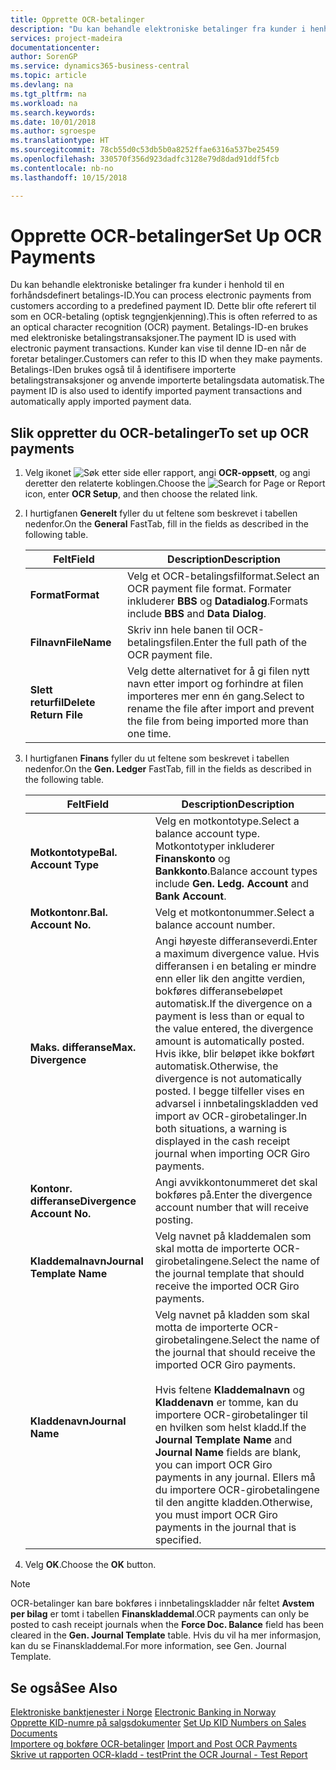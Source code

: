 ```yaml
---
title: Opprette OCR-betalinger
description: "Du kan behandle elektroniske betalinger fra kunder i henhold til en forhåndsdefinert betalings-ID. Dette blir ofte referert til som en OCR-betaling (optisk tegngjenkjenning)."
services: project-madeira
documentationcenter: 
author: SorenGP
ms.service: dynamics365-business-central
ms.topic: article
ms.devlang: na
ms.tgt_pltfrm: na
ms.workload: na
ms.search.keywords: 
ms.date: 10/01/2018
ms.author: sgroespe
ms.translationtype: HT
ms.sourcegitcommit: 78cb55d0c53db5b0a8252ffae6316a537be25459
ms.openlocfilehash: 330570f356d923dadfc3128e79d8dad91ddf5fcb
ms.contentlocale: nb-no
ms.lasthandoff: 10/15/2018

---
```

# <a name="set-up-ocr-payments"></a><span data-ttu-id="a61a6-104">Opprette OCR-betalinger</span><span class="sxs-lookup"><span data-stu-id="a61a6-104">Set Up OCR Payments</span></span>
<span data-ttu-id="a61a6-105">Du kan behandle elektroniske betalinger fra kunder i henhold til en forhåndsdefinert betalings-ID.</span><span class="sxs-lookup"><span data-stu-id="a61a6-105">You can process electronic payments from customers according to a predefined payment ID.</span></span> <span data-ttu-id="a61a6-106">Dette blir ofte referert til som en OCR-betaling (optisk tegngjenkjenning).</span><span class="sxs-lookup"><span data-stu-id="a61a6-106">This is often referred to as an optical character recognition (OCR) payment.</span></span> <span data-ttu-id="a61a6-107">Betalings-ID-en brukes med elektroniske betalingstransaksjoner.</span><span class="sxs-lookup"><span data-stu-id="a61a6-107">The payment ID is used with electronic payment transactions.</span></span> <span data-ttu-id="a61a6-108">Kunder kan vise til denne ID-en når de foretar betalinger.</span><span class="sxs-lookup"><span data-stu-id="a61a6-108">Customers can refer to this ID when they make payments.</span></span> <span data-ttu-id="a61a6-109">Betalings-IDen brukes også til å identifisere importerte betalingstransaksjoner og anvende importerte betalingsdata automatisk.</span><span class="sxs-lookup"><span data-stu-id="a61a6-109">The payment ID is also used to identify imported payment transactions and automatically apply imported payment data.</span></span>  

## <a name="to-set-up-ocr-payments"></a><span data-ttu-id="a61a6-110">Slik oppretter du OCR-betalinger</span><span class="sxs-lookup"><span data-stu-id="a61a6-110">To set up OCR payments</span></span>  

1.  <span data-ttu-id="a61a6-111">Velg ikonet ![Søk etter side eller rapport](../../media/ui-search/search_small.png "Søk etter side eller rapport"), angi **OCR-oppsett**, og angi deretter den relaterte koblingen.</span><span class="sxs-lookup"><span data-stu-id="a61a6-111">Choose the ![Search for Page or Report](../../media/ui-search/search_small.png "Search for Page or Report icon") icon, enter **OCR Setup**, and then choose the related link.</span></span>  
2.  <span data-ttu-id="a61a6-112">I hurtigfanen **Generelt** fyller du ut feltene som beskrevet i tabellen nedenfor.</span><span class="sxs-lookup"><span data-stu-id="a61a6-112">On the **General** FastTab, fill in the fields as described in the following table.</span></span>  

    |<span data-ttu-id="a61a6-113">Felt</span><span class="sxs-lookup"><span data-stu-id="a61a6-113">Field</span></span>|<span data-ttu-id="a61a6-114">Description</span><span class="sxs-lookup"><span data-stu-id="a61a6-114">Description</span></span>|  
    |---------------------------------|---------------------------------------|  
    |<span data-ttu-id="a61a6-115">**Format**</span><span class="sxs-lookup"><span data-stu-id="a61a6-115">**Format**</span></span>|<span data-ttu-id="a61a6-116">Velg et OCR-betalingsfilformat.</span><span class="sxs-lookup"><span data-stu-id="a61a6-116">Select an OCR payment file format.</span></span> <span data-ttu-id="a61a6-117">Formater inkluderer **BBS** og **Datadialog**.</span><span class="sxs-lookup"><span data-stu-id="a61a6-117">Formats include **BBS** and **Data Dialog**.</span></span>|  
    |<span data-ttu-id="a61a6-118">**Filnavn**</span><span class="sxs-lookup"><span data-stu-id="a61a6-118">**FileName**</span></span>|<span data-ttu-id="a61a6-119">Skriv inn hele banen til OCR-betalingsfilen.</span><span class="sxs-lookup"><span data-stu-id="a61a6-119">Enter the full path of the OCR payment file.</span></span>|  
    |<span data-ttu-id="a61a6-120">**Slett returfil**</span><span class="sxs-lookup"><span data-stu-id="a61a6-120">**Delete Return File**</span></span>|<span data-ttu-id="a61a6-121">Velg dette alternativet for å gi filen nytt navn etter import og forhindre at filen importeres mer enn én gang.</span><span class="sxs-lookup"><span data-stu-id="a61a6-121">Select to rename the file after import and prevent the file from being imported more than one time.</span></span>|  

3.  <span data-ttu-id="a61a6-122">I hurtigfanen **Finans** fyller du ut feltene som beskrevet i tabellen nedenfor.</span><span class="sxs-lookup"><span data-stu-id="a61a6-122">On the **Gen. Ledger** FastTab, fill in the fields as described in the following table.</span></span>  

    |<span data-ttu-id="a61a6-123">Felt</span><span class="sxs-lookup"><span data-stu-id="a61a6-123">Field</span></span>|<span data-ttu-id="a61a6-124">Description</span><span class="sxs-lookup"><span data-stu-id="a61a6-124">Description</span></span>|  
    |---------------------------------|---------------------------------------|  
    |<span data-ttu-id="a61a6-125">**Motkontotype**</span><span class="sxs-lookup"><span data-stu-id="a61a6-125">**Bal. Account Type**</span></span>|<span data-ttu-id="a61a6-126">Velg en motkontotype.</span><span class="sxs-lookup"><span data-stu-id="a61a6-126">Select a balance account type.</span></span> <span data-ttu-id="a61a6-127">Motkontotyper inkluderer **Finanskonto** og **Bankkonto**.</span><span class="sxs-lookup"><span data-stu-id="a61a6-127">Balance account types include **Gen. Ledg. Account** and **Bank Account**.</span></span>|  
    |<span data-ttu-id="a61a6-128">**Motkontonr.**</span><span class="sxs-lookup"><span data-stu-id="a61a6-128">**Bal. Account No.**</span></span>|<span data-ttu-id="a61a6-129">Velg et motkontonummer.</span><span class="sxs-lookup"><span data-stu-id="a61a6-129">Select a balance account number.</span></span>|  
    |<span data-ttu-id="a61a6-130">**Maks. differanse**</span><span class="sxs-lookup"><span data-stu-id="a61a6-130">**Max. Divergence**</span></span>|<span data-ttu-id="a61a6-131">Angi høyeste differanseverdi.</span><span class="sxs-lookup"><span data-stu-id="a61a6-131">Enter a maximum divergence value.</span></span> <span data-ttu-id="a61a6-132">Hvis differansen i en betaling er mindre enn eller lik den angitte verdien, bokføres differansebeløpet automatisk.</span><span class="sxs-lookup"><span data-stu-id="a61a6-132">If the divergence on a payment is less than or equal to the value entered, the divergence amount is automatically posted.</span></span> <span data-ttu-id="a61a6-133">Hvis ikke, blir beløpet ikke bokført automatisk.</span><span class="sxs-lookup"><span data-stu-id="a61a6-133">Otherwise, the divergence is not automatically posted.</span></span> <span data-ttu-id="a61a6-134">I begge tilfeller vises en advarsel i innbetalingskladden ved import av OCR-girobetalinger.</span><span class="sxs-lookup"><span data-stu-id="a61a6-134">In both situations, a warning is displayed in the cash receipt journal when importing OCR Giro payments.</span></span>|  
    |<span data-ttu-id="a61a6-135">**Kontonr. differanse**</span><span class="sxs-lookup"><span data-stu-id="a61a6-135">**Divergence Account No.**</span></span>|<span data-ttu-id="a61a6-136">Angi avvikkontonummeret det skal bokføres på.</span><span class="sxs-lookup"><span data-stu-id="a61a6-136">Enter the divergence account number that will receive posting.</span></span>|  
    |<span data-ttu-id="a61a6-137">**Kladdemalnavn**</span><span class="sxs-lookup"><span data-stu-id="a61a6-137">**Journal Template Name**</span></span>|<span data-ttu-id="a61a6-138">Velg navnet på kladdemalen som skal motta de importerte OCR-girobetalingene.</span><span class="sxs-lookup"><span data-stu-id="a61a6-138">Select the name of the journal template that should receive the imported OCR Giro payments.</span></span>|  
    |<span data-ttu-id="a61a6-139">**Kladdenavn**</span><span class="sxs-lookup"><span data-stu-id="a61a6-139">**Journal Name**</span></span>|<span data-ttu-id="a61a6-140">Velg navnet på kladden som skal motta de importerte OCR-girobetalingene.</span><span class="sxs-lookup"><span data-stu-id="a61a6-140">Select the name of the journal that should receive the imported OCR Giro payments.</span></span><br /><br /> <span data-ttu-id="a61a6-141">Hvis feltene **Kladdemalnavn** og **Kladdenavn** er tomme, kan du importere OCR-girobetalinger til en hvilken som helst kladd.</span><span class="sxs-lookup"><span data-stu-id="a61a6-141">If the **Journal Template Name** and **Journal Name** fields are blank, you can import OCR Giro payments in any journal.</span></span> <span data-ttu-id="a61a6-142">Ellers må du importere OCR-girobetalingene til den angitte kladden.</span><span class="sxs-lookup"><span data-stu-id="a61a6-142">Otherwise, you must import OCR Giro payments in the journal that is specified.</span></span>|  

4.  <span data-ttu-id="a61a6-143">Velg **OK**.</span><span class="sxs-lookup"><span data-stu-id="a61a6-143">Choose the **OK** button.</span></span>  

> [!NOTE]  
>  <span data-ttu-id="a61a6-144">OCR-betalinger kan bare bokføres i innbetalingskladder når feltet **Avstem per bilag** er tomt i tabellen **Finanskladdemal**.</span><span class="sxs-lookup"><span data-stu-id="a61a6-144">OCR payments can only be posted to cash receipt journals when the **Force Doc. Balance** field has been cleared in the **Gen. Journal Template** table.</span></span> <span data-ttu-id="a61a6-145">Hvis du vil ha mer informasjon, kan du se Finanskladdemal.</span><span class="sxs-lookup"><span data-stu-id="a61a6-145">For more information, see Gen. Journal Template.</span></span>  

## <a name="see-also"></a><span data-ttu-id="a61a6-146">Se også</span><span class="sxs-lookup"><span data-stu-id="a61a6-146">See Also</span></span>  
 <span data-ttu-id="a61a6-147">[Elektroniske banktjenester i Norge](electronic-banking-in-norway.md) </span><span class="sxs-lookup"><span data-stu-id="a61a6-147">[Electronic Banking in Norway](electronic-banking-in-norway.md) </span></span>  
 <span data-ttu-id="a61a6-148">[Opprette KID-numre på salgsdokumenter](how-to-set-up-kid-numbers-on-sales-documents.md) </span><span class="sxs-lookup"><span data-stu-id="a61a6-148">[Set Up KID Numbers on Sales Documents](how-to-set-up-kid-numbers-on-sales-documents.md) </span></span>  
 <span data-ttu-id="a61a6-149">[Importere og bokføre OCR-betalinger](how-to-import-and-post-ocr-payments.md) </span><span class="sxs-lookup"><span data-stu-id="a61a6-149">[Import and Post OCR Payments](how-to-import-and-post-ocr-payments.md) </span></span>  
 [<span data-ttu-id="a61a6-150">Skrive ut rapporten OCR-kladd - test</span><span class="sxs-lookup"><span data-stu-id="a61a6-150">Print the OCR Journal - Test Report</span></span>](how-to-print-the-ocr-journal-test-report.md)   
 

